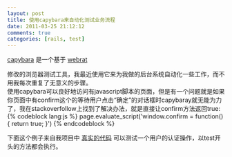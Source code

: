 ```yaml
---
layout: post
title: 使用capybara来自动化测试业务流程
date: 2011-03-25 21:12:12
comments: true
categories: [rails, test]
---                        
```


[capybara](https://github.com/jnicklas/capybara) 是一个基于 [webrat](https://github.com/brynary/webrat)

修改的浏览器测试工具，我最近使用它来为我做的后台系统自动化一些工作，而不用我每次重复了无意义的步骤。  
  使用capybara可以良好地访问有javascript脚本的页面，但是有一个问题就是如果你页面中有confirm这个的等待用户点击“确定”的对话框时capybaray就无能为力了，我在stackoverfollow上找到了解决办法，就是直接让confirm方法返回true:
{% codeblock lang:js %}
   page.evaluate_script('window.confirm = function() { return true; }') 
{% endcodeblock %}
   
   下面这个例子来自我项目中 [真实的代码](https://gist.github.com/884682) 可以测试一个用户的认证操作，以test开头的方法都会执行。

